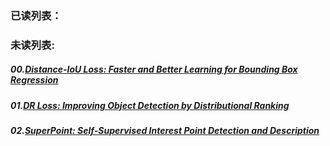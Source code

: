 ### 已读列表：

### 未读列表:
##### 00.[Distance-IoU Loss: Faster and Better Learning for Bounding Box Regression](https://arxiv.org/pdf/1911.08287.pdf)
##### 01.[DR Loss: Improving Object Detection by Distributional Ranking](https://arxiv.org/pdf/1907.10156.pdf)
##### 02.[SuperPoint: Self-Supervised Interest Point Detection and Description](https://arxiv.org/pdf/1712.07629.pdf)


